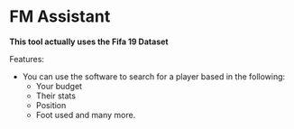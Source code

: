 # FM Assistant
**This tool actually uses the Fifa 19 Dataset**

Features:
- You can use the software to search for a player based in the following:
  - Your budget
  - Their stats
  - Position
  - Foot used and many more.

